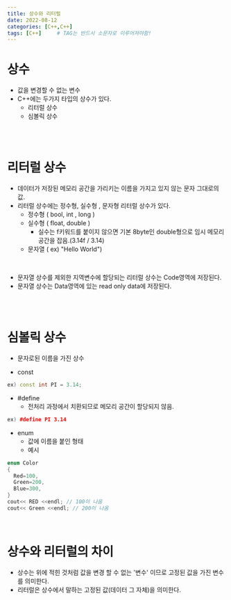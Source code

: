 ```yaml
---
title: 상수와 리터럴
date: 2022-08-12
categories: [C++,C++]
tags: [C++]		# TAG는 반드시 소문자로 이루어져야함!
---
```


상수
==================
* 값을 변경할 수 없는 변수
* C++에는 두가지 타입의 상수가 있다.
  * 리터럴 상수
  * 심볼릭 상수

<br><br>

리터럴 상수
================
* 데이터가 저장된 메모리 공간을 가리키는 이름을 가지고 있지 않는 문자 그대로의 값.
* 리터럴 상수에는 정수형, 실수형 , 문자형 리터럴 상수가 있다.
  * 정수형 ( bool, int , long )
  * 실수형 ( float, double )
    * 실수는 f키워드를 붙이지 않으면 기본 8byte인 double형으로 임시 메모리 공간을 잡음.(3.14f / 3.14)
  * 문자열 ( ex) "Hello World")
  
<br>

* 문자열 상수를 제외한 지역변수에 할당되는 리터럴 상수는 Code영역에 저장된다.
* 문자열 상수는 Data영역에 있는 read only data에 저장된다.


<br><br>

심볼릭 상수
====================

* 문자로된 이름을 가진 상수

* const
```C++
ex) const int PI = 3.14;
```  

* #define
  * 전처리 과정에서 치환되므로 메모리 공간이 할당되지 않음.

```C++
ex) #define PI 3.14
```  

* enum
  * 값에 이름을 붙인 형태
  * 예시
```C++
enum Color
{
  Red=100,
  Green=200,
  Blue=300,
}
cout<< RED <<endl; // 100이 나옴
cout<< Green <<endl; // 200이 나옴
```
<br>




상수와 리터럴의 차이
========================
* 상수는 위에 적힌 것처럼 값을 변경 할 수 없는 '변수' 이므로 고정된 값을 가진 변수를 의미한다.
* 리터럴은 상수에서 말하는 고정된 값(데이터 그 자체)을 의미한다.

